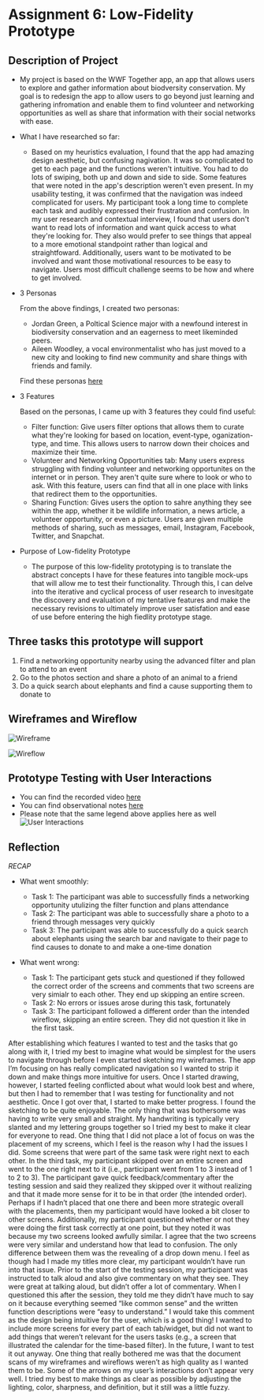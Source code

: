 # Assignment 6: Low-Fidelity Prototype

## Description of Project
* My project is based on the WWF Together app, an app that allows users to explore and gather information about biodversity conservation. My goal is to redesign the app to allow users to go beyond just learning and gathering infromation and enable them to find volunteer and networking opportunities as well as share that information with their social networks with ease.
* What I have researched so far:

  * Based on my heuristics evaluation, I found that the app had amazing design aesthetic, but confusing nagivation. It was so complicated to get to each page and the functions weren't intuitive. You had to do lots of swiping, both up and down and side to side. Some features that were noted in the app's description weren't even present. In my usability testing, it was confirmed that the navigation was indeed complicated for users. My participant took a long time to complete each task and audibly expressed their frustration and confusion. In my user research and contextual interview, I found that users don't want to read lots of information and want quick access to what they're looking for. They also would prefer to see things that appeal to a more emotional standpoint rather than logical and straightfoward. Additionally, users want to be motivated to be involved and want those motivational resources to be easy to navigate. Users most difficult challenge seems to be how and where to get involved.

* 3 Personas

  From the above findings, I created two personas: 
  * Jordan Green, a Poltical Science major with a newfound interest in biodiversity conservation and an eagerness to meet likeminded peers.
  * Aileen Woodley, a vocal environmentalist who has just moved to a new city and looking to find new community and share things with friends and family.
  
  Find these personas [here](https://github.com/giovannianguiano1/DH110-F22-Gio/tree/main/assignment04) 
  
* 3 Features

  Based on the personas, I came up with 3 features they could find useful:
  * Filter function: Give users filter options that allows them to curate what they're looking for based on location, event-type, oganization-type, and
  time. This allows users to narrow down their choices and maximize their time.
  * Volunteer and Networking Opportunities tab: Many users express struggling with finding volunteer and networking opportunites on the internet or in
  person. They aren't quite sure where to look or who to ask. With this feature, users can find that all in one place with links that redirect them to the
  opportunities.
  * Sharing Function: Gives users the option to sahre anything they see within the app, whether it be wildlife information, a news article, a volunteer
  opportunity, or even a picture. Users are given multiple methods of sharing, such as messages, email, Instagram, Facebook, Twitter, and Snapchat.
* Purpose of Low-fidelity Prototype
  * The purpose of this low-fidelity prototyping is to translate the abstract concepts I have for these features into tangible mock-ups that will allow me
  to test their functionality. Through this, I can delve into the iterative and cyclical process of user research to invesitgate the discovery and
  evaluation of my tentative features and make the necessary revisions to ultimately improve user satisfation and ease of use before entering the high
  fiedlity prototype stage.


## Three tasks this prototype will support
1. Find a networking opportunity nearby using the advanced filter and plan to attend to an event
2. Go to the photos section and share a photo of an animal to a friend
3. Do a quick search about elephants and find a cause supporting them to donate to


## Wireframes and Wireflow
![Wireframe](wireframe.png)

![Wireflow](wireflow2.png)

## Prototype Testing with User Interactions
* You can find the recorded video [here](https://drive.google.com/drive/u/0/folders/1vph9rrNg9xawea9UWH8LkL98GZoqtrDD?ths=true)
* You can find observational notes [here](https://docs.google.com/document/d/1YloiPQ7AxUKG5B2x1EAIEhq8E6c2f0kEQ4mSLQOmfK4/edit)
* Please note that the same legend above applies here as well
![User Interactions](user-interactions.png)


## Reflection
*RECAP*
* What went smoothly: 

  * Task 1: The participant was able to successfully finds a networking opportunity utulizing the filter function and plans attendance
  * Task 2: The participant was able to successfully share a photo to a friend through messages very quickly
  * Task 3: The participant was able to successfully do a quick search about elephants using the search bar and navigate to their page to find causes to donate to and make a one-time donation
 
* What went wrong: 

  * Task 1: The participant gets stuck and questioned if they followed the correct order of the screens and comments that two screens are very simialr to
  each other. They end up skipping an entire screen.
  * Task 2: No errors or issues arose during this task, fortunately
  * Task 3: The participant followed a different order than the intended wireflow, skipping an entire screen. They did not question it like in the first
  task.

After establishing which features I wanted to test and the tasks that go along with it, I tried my best to imagine what would be simplest for the users to navigate through before I even started sketching my wireframes. The app I’m focusing on has really complicated navigation so I wanted to strip it down and make things more intuitive for users. Once I started drawing, however, I started feeling conflicted about what would look best and where, but then I had to remember that I was testing for functionality and not aesthetic. Once I got over that, I started to make better progress. I found the sketching to be quite enjoyable. The only thing that was bothersome was having to write very small and straight. My handwriting is typically very slanted and my lettering groups together so I tried my best to make it clear for everyone to read. One thing that I did not place a lot of focus on was the placement of my screens, which I feel is the reason why I had the issues I did. Some screens that were part of the same task were right next to each other. In the third task, my participant skipped over an entire screen and went to the one right next to it (i.e., participant went from 1 to 3 instead of 1 to 2 to 3). The participant gave quick feedback/commentary after the testing session and said they realized they skipped over it without realizing and that it made more sense for it to be in that order (the intended order). Perhaps if I hadn’t placed that one there and been more strategic overall with the placements, then my participant would have looked a bit closer to other screens. Additionally, my participant questioned whether or not they were doing the first task correctly at one point, but they noted it was because my two screens looked awfully similar. I agree that the two screens were very similar and understand how that lead to confusion. The only difference between them was the revealing of a drop down menu. I feel as though had I made my titles more clear, my participant wouldn’t have run into that issue. Prior to the start of the testing session, my participant was instructed to talk aloud and also give commentary on what they see. They were great at talking aloud, but didn’t offer a lot of commentary. When I questioned this after the session, they told me they didn’t have much to say on it because everything seemed “like common sense” and the written function descriptions were “easy to understand.” I would take this comment as the design being intuitive for the user, which is a good thing! I wanted to include more screens for every part of each tab/widget, but did not want to add things that weren’t relevant for the users tasks (e.g., a screen that illustrated the calendar for the time-based filter). In the future, I want to test it out anyway. One thing that really bothered me was that the document scans of my wireframes and wireflows weren’t as high quality as I wanted them to be. Some of the arrows on my user’s interactions don’t appear very well. I tried my best to make things as clear as possible by adjusting the lighting, color, sharpness, and definition, but it still was a little fuzzy.
